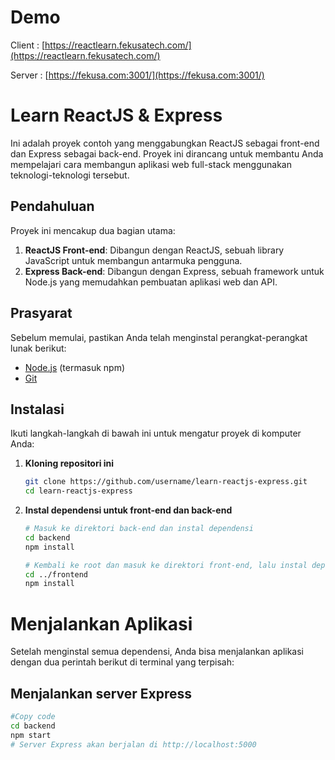 # Demo
Client : [https://reactlearn.fekusatech.com/](https://reactlearn.fekusatech.com/) 

Server : [https://fekusa.com:3001/](https://fekusa.com:3001/)
# Learn ReactJS & Express

Ini adalah proyek contoh yang menggabungkan ReactJS sebagai front-end dan Express sebagai back-end. Proyek ini dirancang untuk membantu Anda mempelajari cara membangun aplikasi web full-stack menggunakan teknologi-teknologi tersebut.

## Pendahuluan

Proyek ini mencakup dua bagian utama:
1. **ReactJS Front-end**: Dibangun dengan ReactJS, sebuah library JavaScript untuk membangun antarmuka pengguna.
2. **Express Back-end**: Dibangun dengan Express, sebuah framework untuk Node.js yang memudahkan pembuatan aplikasi web dan API.

## Prasyarat

Sebelum memulai, pastikan Anda telah menginstal perangkat-perangkat lunak berikut:
- [Node.js](https://nodejs.org/) (termasuk npm)
- [Git](https://git-scm.com/)

## Instalasi

Ikuti langkah-langkah di bawah ini untuk mengatur proyek di komputer Anda:

1. **Kloning repositori ini**

   ```bash
   git clone https://github.com/username/learn-reactjs-express.git
   cd learn-reactjs-express
2. **Instal dependensi untuk front-end dan back-end**
   ```bash
   # Masuk ke direktori back-end dan instal dependensi
   cd backend
   npm install
   
   # Kembali ke root dan masuk ke direktori front-end, lalu instal dependensi
   cd ../frontend
   npm install
# Menjalankan Aplikasi
Setelah menginstal semua dependensi, Anda bisa menjalankan aplikasi dengan dua perintah berikut di terminal yang terpisah:

## Menjalankan server Express

   ```bash
   #Copy code
   cd backend
   npm start
   # Server Express akan berjalan di http://localhost:5000

